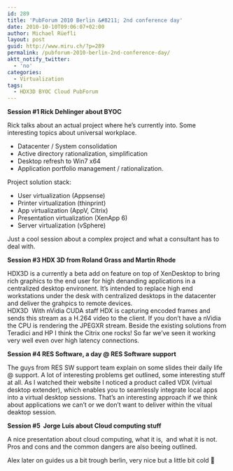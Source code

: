 ```yaml
---
id: 289
title: 'PubForum 2010 Berlin &#8211; 2nd conference day'
date: 2010-10-10T09:06:07+02:00
author: Michael Rüefli
layout: post
guid: http://www.miru.ch/?p=289
permalink: /pubforum-2010-berlin-2nd-conference-day/
aktt_notify_twitter:
  - 'no'
categories:
  - Virtualization
tags:
  - HDX3D BYOC Cloud PubForum
---
```

**Session #1 Rick Dehlinger about BYOC**

Rick talks about an actual project where he&#8217;s currently into. Some interesting topics about universal workplace.

  * Datacenter / System consolidation
  * Active directory rationalization, simplification
  * Desktop refresh to Win7 x64
  * Application portfolio management / rationalization.

Project solution stack:

  * User virtualization (Appsense)
  * Printer virtualization (thinprint)
  * App virtualization (AppV, Citrix)
  * Presentation virtualization (XenApp 6)
  * Server virtualization (vSphere)

Just a cool session about a complex project and what a consultant has to deal with.

**Session #3 HDX 3D from Roland Grass and Martin Rhode**

HDX3D is a currently a beta add on feature on top of XenDesktop to bring rich graphics to the end user for high denanding applications in a centralized desktop environent. It&#8217;s intended to replace high end workstations under the desk with centralized desktops in the datacenter and deliver the grahpics to remote devices.  
HDX3D  With nVidia CUDA staff HDX is capturing encoded frames and sends this stream as a H.264 video to the client. If you don&#8217;t have a nVidia the CPU is rendering the JPEGXR stream. Beside the existing solutions from Teradici and HP I think the Citrix one rocks! So far we&#8217;ve seen it working very well even over high latency connections.

**Session #4 RES Software, a day @ RES Software support**

The guys from RES SW support team explain on some slides their daily life @ support. A lot of interesting problems get outlined, some interesting stuff at all. As I watched their website I noticed a product called VDX (virtual desktop extender), which enables you to seamlessly integrate local apps into a virtual desktop sessions. That&#8217;s an interesting approach if we think about applications we can&#8217;t or we don&#8217;t want to deliver within the vitual deaktop session.

**Session #5  Jorge Luis about Cloud computing stuff**

A nice presentation about cloud computing, what it is,  and what it is not. Pros and cons and the common dangers are also beeing outlined.

Alex later on guides us a bit trough berlin, very nice but a little bit cold 🙂